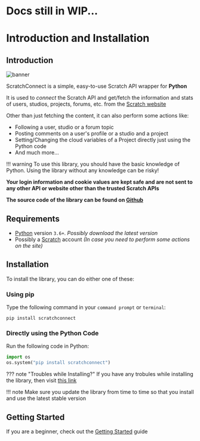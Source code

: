 # Docs still in WIP...

# Introduction and Installation

## Introduction

![banner](https://u.cubeupload.com/Sid72020123/scratchconnect.png)

ScratchConnect is a simple, easy-to-use Scratch API wrapper for **Python**

It is used to _connect_ the Scratch API and get/fetch the information and stats of users, studios, projects, forums, etc. from the [Scratch website](https://scratch.mit.edu/)

Other than just fetching the content, it can also perform some actions like:

* Following a user, studio or a forum topic
* Posting comments on a user's profile or a studio and a project 
* Setting/Changing the cloud variables of a Project directly just using the Python code
* And much more...

!!! warning
	To use this library, you should have the basic knowledge of Python. Using the library without any knowledge can be risky!

**Your login information and cookie values are kept safe and are not sent to any other API or website other than the trusted Scratch APIs**

**The source code of the library can be found on [Github](https://github.com/Sid72020123/scratchconnect)**

## Requirements
* [Python](https://python.org/) version `3.6+`. *Possibly download the latest version*
* Possibly a [Scratch](https://scratch.mit.edu/) account *(In case you need to perform some actions on the site)*

## Installation

To install the library, you can do either one of these:

### Using pip

Type the following command in your `command prompt` or `terminal`:
```
pip install scratchconnect
```

### Directly using the Python Code

Run the following code in Python:
```python title="install.py"
import os
os.system("pip install scratchconnect")
```

??? note "Troubles while Installing?"
	If you have any trobules while installing the library, then visit [this link](https://packaging.python.org/en/latest/tutorials/installing-packages/)

!!! note
	Make sure you update the library from time to time so that you install and use the latest stable version

## Getting Started

If you are a beginner, check out the [Getting Started](/getting_started) guide